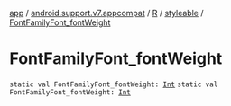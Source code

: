 [app](../../../index.md) / [android.support.v7.appcompat](../../index.md) / [R](../index.md) / [styleable](index.md) / [FontFamilyFont_fontWeight](./-font-family-font_font-weight.md)

# FontFamilyFont_fontWeight

`static val FontFamilyFont_fontWeight: `[`Int`](https://kotlinlang.org/api/latest/jvm/stdlib/kotlin/-int/index.html)
`static val FontFamilyFont_fontWeight: `[`Int`](https://kotlinlang.org/api/latest/jvm/stdlib/kotlin/-int/index.html)